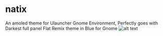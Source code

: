 # natix
An amoled theme for Ulauncher Gnome Environment, Perfectly goes with Darkest full panel Flat Remix theme in Blue for Gnome
![alt text](https://github.com/natixco1/natix/blob/master/Screenshot%20from%202020-06-14%2022-50-06.png)
